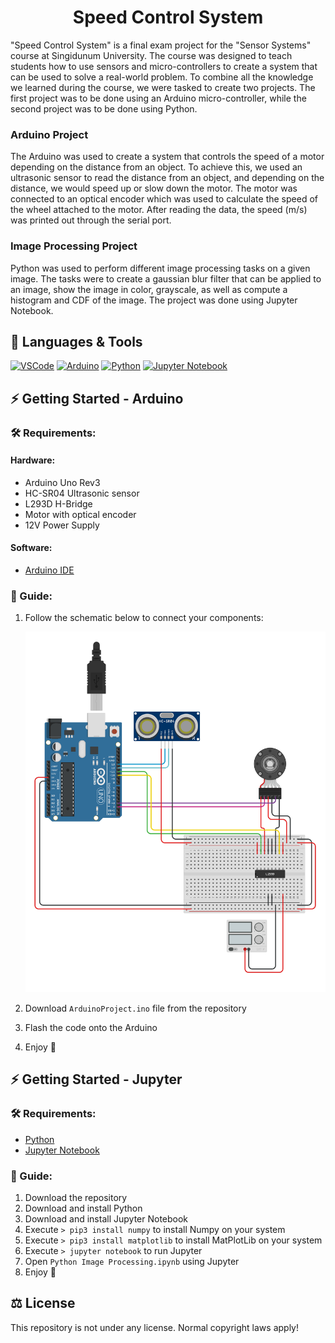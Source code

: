 <h1 align="center">Speed Control System</h1>

"Speed Control System" is a final exam project for the "Sensor Systems" course at Singidunum University. The course was designed to teach students how to use sensors and micro-controllers to create a system that can be used to solve a real-world problem. To combine all the knowledge we learned during the course, we were tasked to create two projects. The first project was to be done using an Arduino micro-controller, while the second project was to be done using Python.

### Arduino Project

The Arduino was used to create a system that controls the speed of a motor depending on the distance from an object. To achieve this, we used an ultrasonic sensor to read the distance from an object, and depending on the distance, we would speed up or slow down the motor. The motor was connected to an optical encoder which was used to calculate the speed of the wheel attached to the motor. After reading the data, the speed (m/s) was printed out through the serial port.

### Image Processing Project

Python was used to perform different image processing tasks on a given image. The tasks were to create a gaussian blur filter that can be applied to an image, show the image in color, grayscale, as well as compute a histogram and CDF of the image. The project was done using Jupyter Notebook.

## 🧰 Languages & Tools

<a href="https://code.visualstudio.com/"><img src="https://cdn.jsdelivr.net/gh/devicons/devicon/icons/vscode/vscode-original.svg" width="30px" alt="VSCode" title="Visual Studio Code"></a>
<a href="https://www.arduino.cc/"><img src="https://cdn.jsdelivr.net/gh/devicons/devicon/icons/arduino/arduino-original.svg" width="30px" alt="Arduino" title="Arduino"></a>
<a href="https://www.python.org/"><img src="https://cdn.jsdelivr.net/gh/devicons/devicon/icons/python/python-original.svg" width="30px" alt="Python" title="Python Programming Language"></a>
<a href="https://jupyter.org/"><img src="https://cdn.jsdelivr.net/gh/devicons/devicon/icons/jupyter/jupyter-original.svg" width="30px" alt="Jupyter Notebook" title="Jupyter Notebook"></a>

## ⚡ Getting Started - Arduino

### 🛠 Requirements:

#### Hardware:

- Arduino Uno Rev3
- HC-SR04 Ultrasonic sensor
- L293D H-Bridge
- Motor with optical encoder
- 12V Power Supply

#### Software:

- [Arduino IDE](https://www.arduino.cc/en/software/)

### 📖 Guide:

1. Follow the schematic below to connect your components:

    ![Schematic](.github/images/schema.png "Schema")
2. Download ```ArduinoProject.ino``` file from the repository
3. Flash the code onto the Arduino
4. Enjoy 🙂

## ⚡ Getting Started - Jupyter

### 🛠 Requirements:

- [Python](https://www.python.org/downloads/)
- [Jupyter Notebook](https://jupyter.org/install)

### 📖 Guide:

1. Download the repository
2. Download and install Python
3. Download and install Jupyter Notebook
4. Execute ```> pip3 install numpy``` to install Numpy on your system
5. Execute ```> pip3 install matplotlib``` to install MatPlotLib on your system
6. Execute ```> jupyter notebook``` to run Jupyter
7. Open ```Python Image Processing.ipynb``` using Jupyter
8. Enjoy 🙂

## ⚖ License
This repository is not under any license. Normal copyright laws apply!
